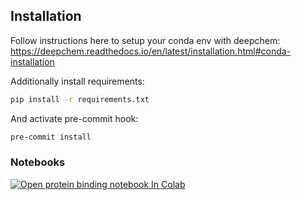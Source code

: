 ## Installation

Follow instructions here to setup your conda env with deepchem:
https://deepchem.readthedocs.io/en/latest/installation.html#conda-installation

Additionally install requirements:
```bash
pip install -r requirements.txt
```

And activate pre-commit hook:
```bash
pre-commit install
```

### Notebooks

[![Open protein binding notebook In Colab](https://colab.research.google.com/assets/colab-badge.svg)](https://colab.research.google.com/github/siims/deep_learning_for_the_life_sciences/blob/master/ch5_protein_binding/experimenting_with_different_models_s.ipynb)
